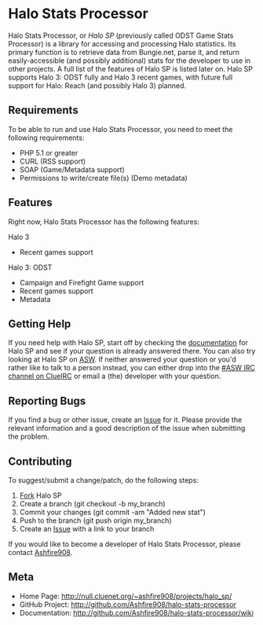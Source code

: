 ﻿Halo Stats Processor
====================

Halo Stats Processor, or *Halo SP* (previously called ODST Game Stats Processor)
is a library for accessing and processing Halo statistics. Its primary function
is to retrieve data from Bungie.net, parse it, and return easily-accessible (and
possibly additional) stats for the developer to use in other projects. A full
list of the features of Halo SP is listed later on. Halo SP supports Halo 3:
ODST fully and Halo 3 recent games, with future full support for Halo: Reach 
(and possibly Halo 3) planned.

Requirements
------------

To be able to run and use Halo Stats Processor, you need to meet the following
requirements:

* PHP 5.1 or greater
* CURL (RSS support)
* SOAP (Game/Metadata support)
* Permissions to write/create file(s) (Demo metadata)

Features
--------

Right now, Halo Stats Processor has the following features:

Halo 3

* Recent games support

Halo 3: ODST

* Campaign and Firefight Game support
* Recent games support
* Metadata

Getting Help
------------

If you need help with Halo SP, start off by checking the [documentation][doc]
for Halo SP and see if your question is already answered there. You can also try
looking at Halo SP on [ASW][asw]. If neither answered your question or you'd
rather like to talk to a person instead, you can either drop into the [#ASW IRC
channel on ClueIRC][asw irc] or email a (the) developer with your question.

Reporting Bugs
--------------

If you find a bug or other issue, create an [Issue][issue] for it. Please
provide the relevant information and a good description of the issue when
submitting the problem.

Contributing
------------

To suggest/submit a change/patch, do the following steps:

1. [Fork](http://help.github.com/forking/) Halo SP
2. Create a branch (git checkout -b my_branch)
3. Commit your changes (git commit -am "Added new stat")
4. Push to the branch (git push origin my_branch)
5. Create an [Issue][issue] with a link to your branch

If you would like to become a developer of Halo Stats Processor, please contact
[Ashfire908](http://github.com/Ashfire908 "Ashfire908 on GitHub").

Meta
----

* Home Page:      <http://null.cluenet.org/~ashfire908/projects/halo_sp/>
* GitHub Project: <http://github.com/Ashfire908/halo-stats-processor>
* Documentation:  <http://github.com/Ashfire908/halo-stats-processor/wiki>

[asw]:     http://null.cluenet.org/~ashfire908/projects/halo_sp/    "Project Home Page on ASW"
[issue]:   http://github.com/Ashfire908/halo-stats-processor/issues "Issue Tracker"
[doc]:     http://github.com/Ashfire908/halo-stats-processor/wiki   "GitHub Documentation Wiki"
[asw irc]: irc://irc.cluenet.org/#ASW                               "#ASW on ClueIRC"

